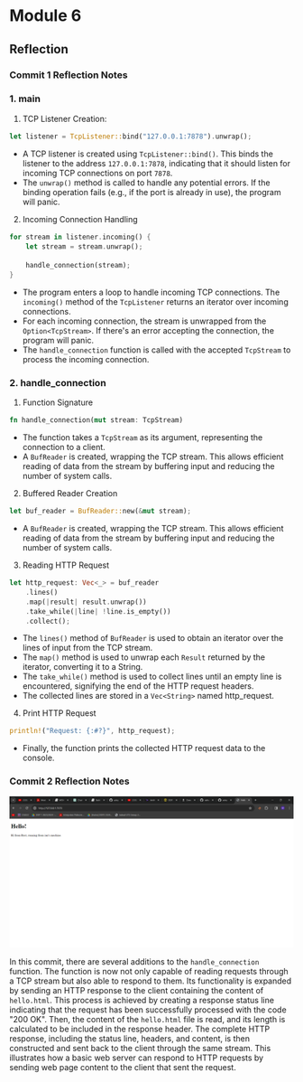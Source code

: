 # Module 6
## Reflection

### Commit 1 Reflection Notes

### 1. main
1. TCP Listener Creation:
```rust
let listener = TcpListener::bind("127.0.0.1:7878").unwrap();
```
- A TCP listener is created using `TcpListener::bind()`. This binds the listener to the address `127.0.0.1:7878`, indicating that it should listen for incoming TCP connections on port `7878`.
- The `unwrap()` method is called to handle any potential errors. If the binding operation fails (e.g., if the port is already in use), the program will panic.

2. Incoming Connection Handling
```rust
for stream in listener.incoming() {
    let stream = stream.unwrap();

    handle_connection(stream);
}
```
- The program enters a loop to handle incoming TCP connections. The `incoming()` method of the `TcpListener` returns an iterator over incoming connections.
- For each incoming connection, the stream is unwrapped from the `Option<TcpStream>`. If there's an error accepting the connection, the program will panic.
- The `handle_connection` function is called with the accepted `TcpStream` to process the incoming connection.

### 2. handle_connection
1. Function Signature
```rust
fn handle_connection(mut stream: TcpStream)
```
- The function takes a `TcpStream` as its argument, representing the connection to a client.
- A `BufReader` is created, wrapping the TCP stream. This allows efficient reading of data from the stream by buffering input and reducing the number of system calls.

2. Buffered Reader Creation
```rust
let buf_reader = BufReader::new(&mut stream);
```
- A `BufReader` is created, wrapping the TCP stream. This allows efficient reading of data from the stream by buffering input and reducing the number of system calls.

3. Reading HTTP Request
```rust
let http_request: Vec<_> = buf_reader
    .lines()
    .map(|result| result.unwrap())
    .take_while(|line| !line.is_empty())
    .collect();
```
- The `lines()` method of `BufReader` is used to obtain an iterator over the lines of input from the TCP stream.
- The `map()` method is used to unwrap each `Result` returned by the iterator, converting it to a String.
- The `take_while()` method is used to collect lines until an empty line is encountered, signifying the end of the HTTP request headers.
- The collected lines are stored in a `Vec<String>` named http_request.

4. Print HTTP Request
```rust
println!("Request: {:#?}", http_request);
```
- Finally, the function prints the collected HTTP request data to the console.

### Commit 2 Reflection Notes

![Commit 2 screen capture](/assets/images/commit2.png)


In this commit, there are several additions to the `handle_connection` function. The function is now not only capable of reading requests through a TCP stream but also able to respond to them. Its functionality is expanded by sending an HTTP response to the client containing the content of `hello.html`. This process is achieved by creating a response status line indicating that the request has been successfully processed with the code "200 OK". Then, the content of the `hello.html` file is read, and its length is calculated to be included in the response header. The complete HTTP response, including the status line, headers, and content, is then constructed and sent back to the client through the same stream. This illustrates how a basic web server can respond to HTTP requests by sending web page content to the client that sent the request.